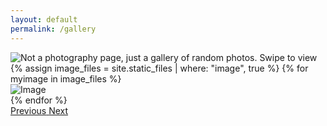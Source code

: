 ```yaml
---
layout: default
permalink: /gallery
---
```






<div id="carouselExampleControls" class="carousel slide" data-ride="carousel">
  <div class="carousel-inner">
    <div class="carousel-item active">
      <img class="d-block w-100 img-fluid" src="{{ site.baseurl }}/assets/images/gallery/butterfly.jpg" alt="Not a photography page, just a gallery of random photos. Swipe to view">
    </div>
    {% assign image_files = site.static_files | where: "image", true %}
    {% for myimage in image_files %}
      <div class="carousel-item">
        <img class="d-block w-100 img-fluid" src="{{ site.baseurl }}{{ myimage.path }}" alt="Image">
      </div>
    {% endfor %}
  </div>
  <a class="carousel-control-prev" href="#carouselExampleControls" role="button" data-slide="prev">
    <span class="carousel-control-prev-icon" aria-hidden="true"></span>
    <span class="sr-only">Previous</span>
  </a>
  <a class="carousel-control-next" href="#carouselExampleControls" role="button" data-slide="next">
    <span class="carousel-control-next-icon" aria-hidden="true"></span>
    <span class="sr-only">Next</span>
  </a>
</div>
